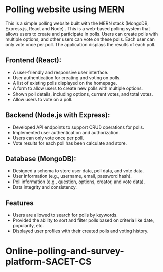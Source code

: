 # Polling website using MERN

This is a simple polling website built with the MERN stack (MongoDB, Express.js, React and Node) . This is a web-based polling system that allows users to create and participate in polls. Users can create polls with multiple options, and other users can vote on these polls. Each user can only vote once per poll. The application displays the results of each poll.

## Frontend (React):

- A user-friendly and responsive user interface.
- User authentication for creating and voting on polls.
- A list of existing polls displayed on the homepage.
- A form to allow users to create new polls with multiple options.
- Shown poll details, including options, current votes, and total votes.
- Allow users to vote on a poll.

## Backend (Node.js with Express):

- Developed API endpoints to support CRUD operations for polls.
- Implemented user authentication and authorization.
- Users can only vote once per poll.
- Vote results for each poll has been calculate and store.

## Database (MongoDB):

- Designed a schema to store user data, poll data, and vote data.
- User information (e.g., username, email, password hash).
- Poll information (e.g., question, options, creator, and vote data).
- Data integrity and consistency.

## Features

- Users are allowed to search for polls by keywords.
- Provided the ability to sort and filter polls based on criteria like date, popularity, etc.
- Displayed user profiles with their created polls and voting history.
# Online-polling-and-survey-platform-SACET-CS
